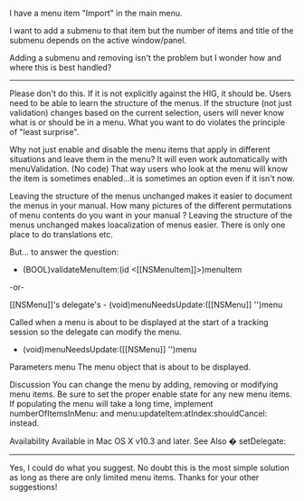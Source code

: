 

I have a menu item "Import" in the main menu.

I want to add a submenu to that item but the number of items and title of the submenu depends on the active window/panel.

Adding a submenu and removing isn't the problem but I wonder how and where this is best handled?

----
Please don't do this.  If it is not explicitly against the HIG, it should be.  Users need to be able to learn the structure of the menus.  If the structure (not just validation) changes based on the current selection, users will never know what is or should be in a menu.  What you want to do violates the principle of "least surprise".  

Why not just enable and disable the menu items that apply in different situations and leave them in the menu?  It will even work automatically with menuValidation. (No code) That way users who look at the menu will know the item is sometimes enabled...it is sometimes an option even if it isn't now.

Leaving the structure of the menus unchanged makes it easier to document the menus in your manual.  How many pictures of the different permutations of menu contents do you want in your manual ? Leaving the structure of the menus unchanged makes loacalization of menus easier.  There is only one place to do translations etc.

But... to answer the question: 
- (BOOL)validateMenuItem:(id <[[NSMenuItem]]>)menuItem

-or-

 [[NSMenu]]'s delegate's - (void)menuNeedsUpdate:([[NSMenu]] '')menu

Called when a menu is about to be displayed at the start of a tracking session so the delegate can modify the menu.

- (void)menuNeedsUpdate:([[NSMenu]] '')menu

Parameters
menu  The menu object that is about to be displayed.

Discussion
You can change the menu by adding, removing or modifying menu items. Be sure to set the proper enable state for any new menu items. If populating the menu will take a long time, implement numberOfItemsInMenu: and menu:updateItem:atIndex:shouldCancel: instead.

Availability
Available in Mac OS X v10.3 and later.
See Also
� setDelegate:

----
Yes, I could do what you suggest. No doubt this is the most simple solution as long as there are only limited menu items.
Thanks for your other suggestions!